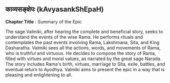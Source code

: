 ## काव्यसङ्क्षेपः (kAvyasankShEpaH)
**Chapter Title** : Summary of the Epic

The sage Valmiki, after hearing the complete and beneficial story, seeks to understand the events of the wise Rama. He performs rituals and contemplates the past events involving Rama, Lakshmana, Sita, and King Dasharatha. Valmiki sees all the actions, words, and movements of Rama, who is truthful and virtuous. He decides to compose the story of Rama, filled with virtues and moral values, as narrated by the great sage Narada. The story includes Rama's birth, virtues, marriage to Sita, exile, battles, and eventual return to Ayodhya. Valmiki aims to present the epic in a way that is pleasing and enlightening to all.